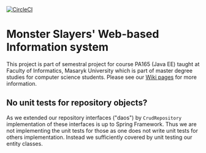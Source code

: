 [![CircleCI](https://circleci.com/gh/monster-slayers/web-is.svg?style=svg)](https://circleci.com/gh/monster-slayers/web-is)
# Monster Slayers' Web-based Information system
This project is part of semestral project for course PA165 (Java EE) taught at Faculty of Informatics, Masaryk University which is part of master degree studies for computer science students. Please see our [Wiki pages](https://github.com/monster-slayers/web-is/wiki) for more information.
## No unit tests for repository objects?
As we extended our repository interfaces ("daos") by `CrudRepository` implementation of these interfaces is up to Spring Framework. Thus we are not implementing the unit tests for those as one does not write unit tests for others implementation. Instead we sufficiently covered by unit testing our entity classes.
